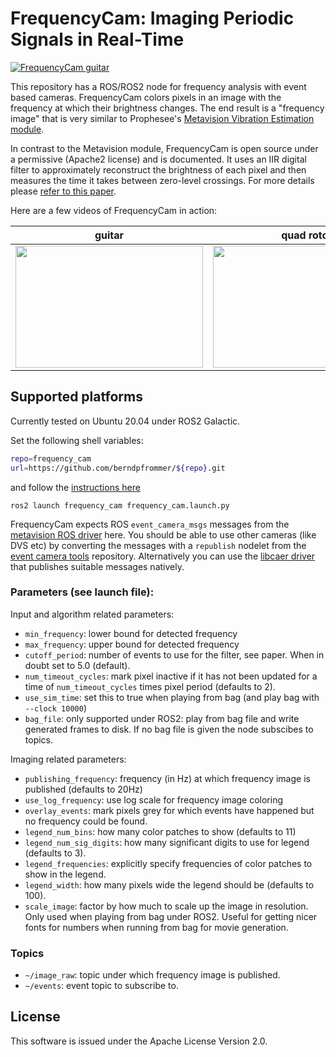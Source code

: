 # FrequencyCam: Imaging Periodic Signals in Real-Time 

[![FrequencyCam guitar](images/guitar.jpg)](https://youtu.be/5oMtnrrNHu4)

This repository has a ROS/ROS2 node for frequency analysis with event
based cameras. FrequencyCam colors pixels in an image with the
frequency at which their brightness changes. The end result is a
"frequency image" that is very similar to Prophesee's
[Metavision Vibration Estimation module](https://docs.prophesee.ai/stable/metavision_sdk/modules/analytics/samples/vibration.html).

In contrast to the Metavision module, FrequencyCam is open source under
a permissive (Apache2 license) and is documented. It uses an IIR
digital filter to approximately reconstruct the brightness of each
pixel and then measures the time it takes between zero-level
crossings. For more details please
[refer to this paper](https://arxiv.org/abs/2211.00198).

Here are a few videos of FrequencyCam in action:

|guitar|quad rotor|heli|
|----|---|---|
|[<img src="images/guitar.jpg" width="300" height="195"/>](https://youtu.be/5oMtnrrNHu4)|[<img src="images/quad_rotor.jpg" width="300" height="195"/>](https://youtu.be/1DOIe6SstFU)|[<img src="images/heli.jpg" width="300" height="195"/>](https://youtu.be/KNoVoXxyzcI)|

## Supported platforms

Currently tested on Ubuntu 20.04 under ROS2 Galactic.

Set the following shell variables:
```bash
repo=frequency_cam
url=https://github.com/berndpfrommer/${repo}.git
```
and follow the [instructions here](https://github.com/ros-misc-utilities/.github/blob/master/docs/build_ros_repository.md)


```
ros2 launch frequency_cam frequency_cam.launch.py
```
FrequencyCam expects ROS ``event_camera_msgs`` messages from the
[metavision ROS driver](https://github.com/ros-event-camera/metavision_driver)
here. You should be able to use other cameras (like DVS etc) by
converting the messages with a ``republish`` nodelet from the
[event camera tools](https://github.com/ros-event-camera/event_camera_tools)
repository. Alternatively you can use the [libcaer driver](https://github.com/ros-event-camera/libcaer_driver/) that
publishes suitable messages natively.

### Parameters (see launch file):

Input and algorithm related parameters:
- ``min_frequency``: lower bound for detected frequency
- ``max_frequency``: upper bound for detected frequency
- ``cutoff_period``: number of events to use for the filter, see
  paper. When in doubt set to 5.0 (default).
- ``num_timeout_cycles``: mark pixel inactive if it has not been
  updated for a time of ``num_timeout_cycles`` times pixel period
  (defaults to 2).
- ``use_sim_time``: set this to true when playing from bag (and play
  bag with ``--clock 10000``)
- ``bag_file``: only supported under ROS2: play from bag file and
  write generated frames to disk. If no bag file is given the node
  subscibes to topics.

Imaging related parameters:

- ``publishing_frequency``: frequency (in Hz) at which frequency image is
  published (defaults to 20Hz)
- ``use_log_frequency``: use log scale for frequency image coloring
- ``overlay_events``: mark pixels grey for which events have happened
  but no frequency could be found.
- ``legend_num_bins``: how many color patches to show (defaults to 11)
- ``legend_num_sig_digits``: how many significant digits to use for
  legend (defaults to 3).
- ``legend_frequencies``: explicitly specify frequencies of color patches to show in
  the legend.
- ``legend_width``: how many pixels wide the legend should be
  (defaults to 100).
- ``scale_image``: factor by how much to scale up the image in
  resolution. Only used when playing from bag under ROS2.
  Useful for getting nicer fonts for numbers when running
  from bag for movie generation.
  
### Topics

- ``~/image_raw``: topic under which frequency image is published.
- ``~/events``: event topic to subscribe to.


## License

This software is issued under the Apache License Version 2.0.
